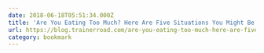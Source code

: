 ```yaml
---
date: 2018-06-18T05:51:34.000Z
title: 'Are You Eating Too Much? Here Are Five Situations You Might Be - TrainerRoa'
url: https://blog.trainerroad.com/are-you-eating-too-much-here-are-five-situations-you-might-be/
category: bookmark
---
```

